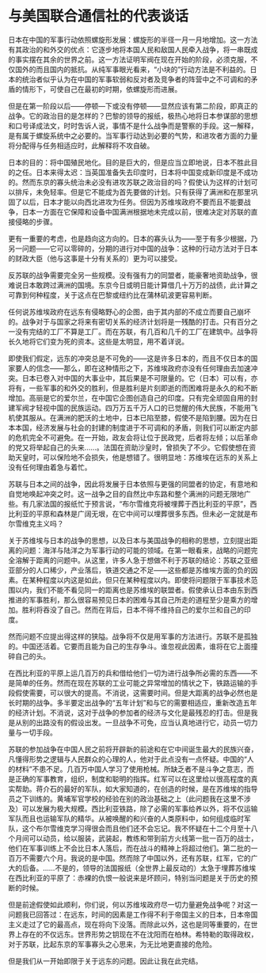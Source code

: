 # 与美国联合通信社的代表谈话

日本在中国的军事行动依照螺旋形发展：螺旋形的半径一月一月地增加。这一方法有其政治的和外交的优点：它逐步地将本国人民和敌国人民牵入战争，将一串既成的事实摆在其余的世界之前。这一方法证明军阀在现在开始的阶段，必须克服，不仅国外的而且国内的抵抗。从纯军事眼光看来，“小块的”行动方法是不利益的。日本的统治者似乎认为在中国的军事软弱和反对者及竞争者的阵营中之不可调和的矛盾的情形下，可使自己在最初的时期，依螺旋形而进展。

但是在第一阶段以后——停顿—下或没有停顿——显然应该有第二阶段，即真正的战争。它的政治目的是怎样的？巴黎的领导的报纸，极热心地将日本参谋部的思想和口号译成法文，时时吿诉人说，事情不是什么战争而是警察的手段。这一解释，是有属于螺旋系统中之必要的。当军事行动达到必要的气势，和进攻者方面的力量将分配得与任务相适应时，此解释将不攻自破。

日本的目的：将中国殖民地化。目的是巨大的，但是应当立即地说，日本不胜此目的之任。日本来得太迟：当英国准备失去印度时，日本将中国变成新印度是不成功的。然而东京的寡头统治未必没有进攻苏联之政治目的吗？假使认为这样的计划可以排斥，未免轻率。但是它不能成为首先要做的计划。只有获得了满洲和在那里巩固了以后，日本才能以向西北进攻为任务。但因为苏维埃政府不要而且不能要战争，日本一方面在它保障和设备中国满洲根据地未完成以前，很难决定对苏联的直接侵略的步骤。

更有一重要的考虑，也是趋向这方向的。日本的寡头认为——至于有多少根据，乃另一问题——它可以零碎的，分期的进行对中国的战争：这种的行动方法对于日本的财政大臣（他与这事是十分有关系的）更为可以接受。

反苏联的战争需要完全另一些规模。没有强有力的同盟者，能豪奢地资助战争，很难说日本敢跨过满洲的国境。东京今日或明日能计算借几十万万的战债，此计算之可靠到何种程度，关于这点在巴黎或纽约比在蒲林矶波更容易判断。

任何说苏维埃政府在远东有侵略野心的企图，由于其内部的不成立而要自己崩坏的。战争对于与国家之将来有密切关系的经济计划将是一残酷的打击。只有百分之一没有完结的工厂不算是工厂。而在苏联，有几百和几千的工厂在建筑中。战争将长久地将它们变为死的资本。这些是太明显，用不着详说。

即使我们假定，远东的冲突总是不可免的——这是许多日本的，而且不仅日本的国家要人的信念——那么，即在这种情形之下，苏维埃政府亦没有任何理由去加速冲突。日本已卷入对中国的大事业中，其后果是不可限量的。它（日本）可以有，亦将有，一些军事的和外交的胜利，但是胜利是片刻即逝的而困难将是永久的和不断增加。高丽是它的爱尔兰，在中国它企图创造自己的印度。只有完全顽固自用的封建军阀才轻视中国的民族运动。四万万五千万人口的已觉醒的伟大民族，不能用飞机使其服从。在满洲的肥沃的土地中，日本已陷至膝，假使不是陷到腰。因为在日本本国，经济发展与社会的封建的制度进于不可调和的矛盾，则我们可以断定内部的危机完全不可避免。在一开始，政友会将让位于民政党，后者将左倾；以后革命的党又将举起自己的头来……。法国在资助沙皇时，曾损失了不少。它假使想在资助天皇时，可以保险地不会损失，他是想错了。很明显地：苏维埃在远东的关系上没有任何理由着急与着忙。

苏联与日本之间的战争，因此将发展于日本依照与更强的同盟者的协定，有意地和自觉地唤起冲突之时。这一战争之目的自然比中东路和整个满洲的问题无限地广些。有几家法国的报纸忙于预言说，“布尔雪维克将被埋葬于西比利亚的平原”，西比利亚的平原和森林是广阔无垠，在它中间可以埋葬很多东西。但未必一定就是布尔雪维克主义吗？

关于苏维埃与日本的战争的思想，以及日本与美国战争的相称的思想，立刻提出距离的问题：海洋与陆洋之为军事行动的可能的领域。在第一眼看来，战略的问题完全溶解于距离的问题中。从这里，许多人急于想做不利于苏联的结论：苏联之亚细亚部分的人口稀少，产业落后，铁道交通之不足——这些都是苏维埃方面的负的因素。在某种程度以内这是如此，但只在某种程度以内。即使将问题限于军事技术范围以内，我们不能不看见同一的距离也是苏维埃的联盟者。假使承认日本由东到西推进的军事胜利，那么很容易预见日本的困难与其自己所走的道程至少是乘方的增加。胜利将吞没了自己。然而在背后，日本不得不维持自己的爱尔兰和自己的印度。

然而问题不应提出得这样的狭隘。战争将不仅是用军事的方法进行。苏联不是孤独的。中国还活着。它要而且能为自己的生存争斗。谁忽视此因素，谁将在它上面撞碎自己的头。

在西比利亚的平原上运几百万的兵和借给他们一切为进行战争所必需的东西——不是简单的任务。然而在现在苏联的工业可能之异常增加的情状之下，铁路运输的手段假使需要，可以很大的提高。不消说，这需要时间。但是大距离的战争必然也是长时期的战争。多半要定出战争的“五年计划”和与它的需要相适应，重新改造五年的经济计划。不消说，这对于战争的参加者的经济与文化是最残忍的打击。但是我是从别的出路没有的假设出发。一旦战争不可免，应当认真地进行它，动员一切力量与一切手段。

苏联的参加战争在中国人民之前将开辟新的前途和在它中间诞生最大的民族兴奋，凡懂得形势之逻辑与人民群众的心理的人，他对于此点没有一点怀疑。中国的“人的材料”不患不足。几百万中国人学习了使用枪械。所缺乏者不是斗争之意志，而是正确的军事教育，组织，制度和聪明的指挥。红军可以在这里给以很高程度的真实帮助。蒋介石的最好的军队，如大家知道的，在创造的时候，是在苏维埃的指导员之下训练的。黄埔军官学校的经验在别的政治基础之上（此问题我在这里不涉及）可以发展为极大规模。西比利亚铁路，除了必需的军事给养以外，将不仅运输军队而且也运输军队的精华。从被唤醒的和兴奋的人类原料中，如何组成临时军队，这个布尔雪维克学习得很会而且他们还不会忘记。我不怀疑在十二个月至十八个月间可以动员，给以服装，武装起，教练和带到前方火线第一批一百万的战士，他们在军事训练上不会比日本人落后，而在战斗的精神上将超过他们。第二批的一百万不需要六个月。我说的是中国。然而除了中国以外，还有苏联，红军，它的广大的后备。……不是的，领导的法国报纸（全世界上最反动的）太急于埋葬苏维埃在西比利亚的平原了：赤裸的仇恨一般说来是坏顾问，特别当问题是关于历史的预断的时候。

但是前途假使如此顺利，你们说，何以苏维埃政府尽一切力量避免战争呢？对这一问题我已回答过：在远东，时间的因素是工作得不利于帝国主义的日本，日本帝国主义走过了它的最高点，现在将向下没落。而除此以外，这也是同等重要的，在世界上存在的不仅远东。世界形势之钥现在不在沈阳而在柏林。希特勒的取得政权，对于苏联，比起东京的军事寡头之心思来，为无比地更直接的危险。

但是我们从一开始即限于关于远东的问题。因此让我在此完结。